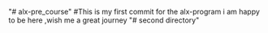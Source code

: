 "# alx-pre_course" 
#This is my first commit for the alx-program i am happy to be here ,wish me a great journey
"# second directory" 
